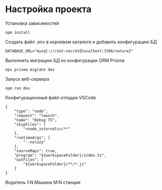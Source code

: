 # Настройка проекта

Установка зависимостей

    npm install

Создать файл .env в корневом каталоге и добавить конфигурацию БД

    DATABASE_URL="mysql://root:secret@localhost:3306/nature2"

Выполнить миграцию БД из конфигурации ORM Prisma

    npx prisma migrate dev

Запуск веб-сервера

    npm run dev

Конфигурационный файл отладки VSCode

    {
        "type": "node",
        "request": "launch",
        "name": "Debug TS",
        "skipFiles": [
            "<node_internals>/**"
        ],
        "runtimeArgs": [
            "--nolazy"
        ],
        "sourceMaps": true,
        "program": "${workspaceFolder}/index.ts",
        "outFiles": [
            "${workspaceFolder}/**/*.js"
        ]
    }

Водитель 1:N Машина M:N станция